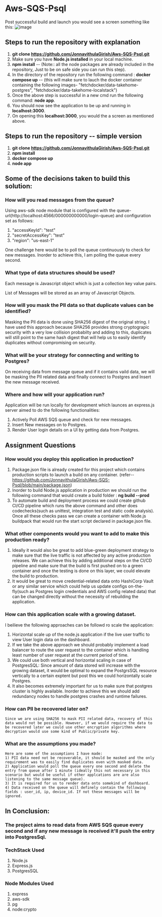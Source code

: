 # Aws-SQS-Psql
Post successful build and launch you would see a screen something like this:
![image](https://user-images.githubusercontent.com/23165664/220879545-79cc6136-b162-42e1-b98c-0b91438f4833.png)


## Steps to run the repository with explanation 
1)  **git clone https://github.com/JonnavithulaGirish/Aws-SQS-Psql.git**
2)  Make sure you have **Node.js installed** in your local machine.
3)  **npm install** -- (Note:: all the node packages are already included in the repository, Just to be on safe side you can run this step).
4)  In the directory of the repository run the following command : **docker compose up** -- (this will make sure to lauch the docker container containing the following images- "fetchdocker/data-takehome-postgres", "fetchdocker/data-takehome-localstack")
5) Once the above step is successful in a new cmd run the following command: **node app**.
6) You should now see the application to be up and running in **localhost:3000**.
7) On opening this **localhost:3000**, you would the a screen as mentioned above.


## Steps to run the repository -- simple version
1)  **git clone https://github.com/JonnavithulaGirish/Aws-SQS-Psql.git**
2)  **npm install**
3)  **docker compose up**
4)  **node app**



## Some of the decisions taken to build this solution:

### How will you read messages from the queue?
   Using aws-sdk node module that is configured with the queue-url(http://localhost:4566/000000000000/login-queue) and configuration set as follows:
   1) "accessKeyId": "test"
   2) "secretAccessKey": "test"
   3) "region": "us-east-1"

   One challenge here would be to poll the queue continuously to check for new messages. Inorder to achieve this, I am polling the queue every second.
   
   
### What type of data structures should be used?
   Each message is Javascript object which is just a collection key value pairs. 
   
   List of Messages will be stored as an array of Javascript Objects.
   

### How will you mask the PII data so that duplicate values can be identified?
  Masking the PII data is done using SHA256 digest of the original string. I have used this approach because SHA256 provides strong cryptograpic security with a very low collision probabilty and adding to this, duplicates will still point to the same hash digest that will help us to easily identify duplicates without compromising on security.
  
  
### What will be your strategy for connecting and writing to Postgres?
  On receiving data from message queue and if it contains vaild data, we will be masking the PII related data and finally connect to Postgres and Insert the new message received.
  
### Where and how will your application run?
  Application will be run locally for development which launces an express.js server aimed to do the following functionalities:
  1) Actively Poll AWS SQS queue and check for new messages.
  2) Insert New messages on to Postgres.
  3) Render User login details on a UI by getting data from Postgres.


## Assignment Questions

### How would you deploy this application in production?
  1) Package.json file is already created for this project which contains production scripts to launch a build on any container. (refer-- https://github.com/JonnavithulaGirish/Aws-SQS-Psql/blob/main/package.json)
  2) Inorder to build Node.js application in production we should run the following command that would create a build folder : **ng build --prod**
  3) To automate build and deployment process we could create github CI/CD pipeline which runs the above command and other does codechecks(such as unittest, integration test and static code analysis). Once all these checks pass we can create a container with Node.js buildpack that would run the start script declared in package.json file.

### What other components would you want to add to make this production ready?
  1) Ideally it would also be great to add blue-green deployment strategy to make sure that the live traffic is not affected by any active production releases. We can achieve this by adding additional steps on the CI/CD pipeline and make sure that the build is first pushed on to a green container and once the testing is done on this layer, we could elevate the build to production.
  2) It would be great to move credential-related data onto HashiCorp Vault or any similar service which could help us update configs on-the-fly(such as Postgres login credentials and AWS config related data) that can be changed directly without the necessity of rebuilding the application.

### How can this application scale with a growing dataset.
   I beilieve the following approaches can be followd ro scale the application:
   1) Horizontal scale up of the node.js application if the live user traffic to view User login data on the dashboard.
   2) If we take the above approach we should probably implement a load balancer to route the user request to the container which is handling least number of user request at the current period of time.
   3) We could use both vertical and horizontal scaling in case of PostgresSQL: Since amount of data stored will increase with the growing dataset, it would be optimal to expand the PostgrsSQL resource vertically to a certain exptent but post this we could horizontally scale Postgres.
   4) It also becomes extremely important for us to make sure that postgres cluster is highly available. Inorder to achieve this we should add redundancy nodes to handle postgres crashes and runtime failures.
 

### How can PII be recovered later on?
    Since we are using SHA256 to mask PII related data, recovery of this data would not be possible. However, if we would require the data to be recovered later we could use other encryption algorithms where decryption would use some kind of Public/private key. 

### What are the assumptions you made?
    Here are some of the assumptions I have made:
    1) PII data need not be recoverable, it should be masked and the only requirement was to easily find duplicates even with masked data.
    2) Application would poll the queue every one second and delete the entry from queue after 1 minute (ideally this not necessary in this scenario but would be useful if other applcations are are also listening to the same message queue).
    3) It is required for us to render data onto somekind of dashboard.
    4) Data received on the queue will definely contain the following fields : user_id, ip, device_id. If not these messages will be ignored.



## In Conclusion:
### The project aims to read data from AWS SQS queue every second and if any new message is received it'll push the entry into PostgresSql.

### TechStack Used
1) Node.js
2) Express.js
3) PostgresSQL


### Node Modules Used
1) express
2) aws-sdk
3) pg
4) node:crypto
